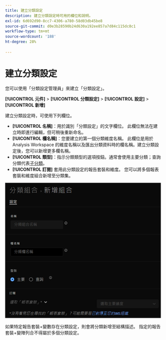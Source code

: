 ```yaml
---
title: 建立分類設定
description: 建立分類設定時可用的欄位和說明。
exl-id: 6d692d90-8cc7-4306-a780-58d03db45be8
source-git-commit: d0e3b28590b24d630a192ee857a7d84c115dc8c1
workflow-type: tm+mt
source-wordcount: '188'
ht-degree: 28%

---
```


# 建立分類設定

您可以使用「分類設定管理員」來建立「分類設定」。

**[!UICONTROL 元件]** > **[!UICONTROL 分類設定]** > **[!UICONTROL 設定]** > **[!UICONTROL 新增]**

建立分類設定時，可使用下列欄位。

* **[!UICONTROL 名稱]**：用於識別「分類設定」的文字欄位。 此欄位無法在建立時即進行編輯，但可稍後重新命名。
* **[!UICONTROL 欄名稱]**：您要建立的第一個分類維度名稱。 此欄位是用於 Analysis Workspace 的維度名稱以及匯出分類資料時的欄名稱。建立分類設定後，您可以新增更多欄名稱。
* **[!UICONTROL 類型]**：指示分類類型的選項按鈕。通常會使用主要分類；查詢分類代表[子分類](../../c-sub-classifications.md)。
* **[!UICONTROL 訂閱]** 套用此分類設定的報告套裝和維度。 您可以將多個報表套裝和維度組合新增至分類集。

![建立「分類設定」](../../assets/classification-set-create.png)

如果特定報告套裝+變數存在分類設定，則會將分類新增至結構描述。 指定的報告套裝+變陣列合不得屬於多個分類設定。
